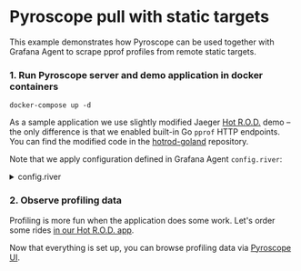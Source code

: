 # Pyroscope pull with static targets

This example demonstrates how Pyroscope can be used together with Grafana Agent to scrape pprof profiles from remote static targets.

### 1. Run Pyroscope server and demo application in docker containers

```shell
docker-compose up -d
```

As a sample application we use slightly modified Jaeger [Hot R.O.D.](https://github.com/jaegertracing/jaeger/tree/master/examples/hotrod) demo –
the only difference is that we enabled built-in Go `pprof` HTTP endpoints. You can find the modified code in the [hotrod-goland](https://github.com/pyroscope-io/hotrod-golang) repository.

Note that we apply configuration defined in Grafana Agent `config.river`:

<details>
    <summary>config.river</summary>

```
logging {
  level = "debug"
  format = "logfmt"
}

pyroscope.write "example" {
  // Send metrics to a locally running Pyroscope instance.
  endpoint {
    url = "http://pyroscope:4040"

    // To send data to Grafana Cloud you'll need to provide username and password.
    // basic_auth {
    //   username = "myuser"
    //   password = "mypassword"
    // }
  }
  external_labels = {
    "env" = "example",
  }
}


pyroscope.scrape "default" {
  targets = [
    {"__address__" = "hotrod:6060", "service_name"="hotrod"},
    {"__address__" = "app:6060", "service_name"="app"},
  ]
  forward_to = [pyroscope.write.example.receiver]
}
```

</details>

### 2. Observe profiling data

Profiling is more fun when the application does some work. Let's order some rides [in our Hot R.O.D. app](http://localhost:8080).

Now that everything is set up, you can browse profiling data via [Pyroscope UI](http://localhost:4040).
